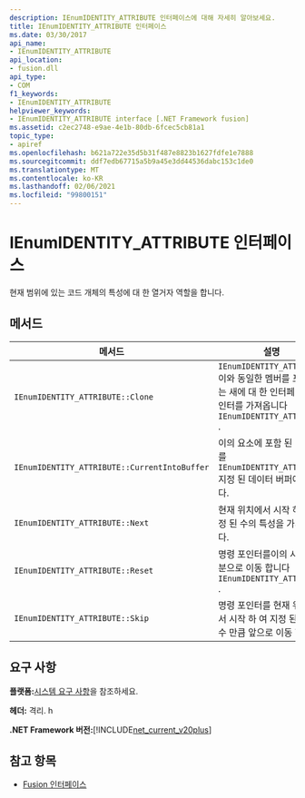 ```yaml
---
description: IEnumIDENTITY_ATTRIBUTE 인터페이스에 대해 자세히 알아보세요.
title: IEnumIDENTITY_ATTRIBUTE 인터페이스
ms.date: 03/30/2017
api_name:
- IEnumIDENTITY_ATTRIBUTE
api_location:
- fusion.dll
api_type:
- COM
f1_keywords:
- IEnumIDENTITY_ATTRIBUTE
helpviewer_keywords:
- IEnumIDENTITY_ATTRIBUTE interface [.NET Framework fusion]
ms.assetid: c2ec2748-e9ae-4e1b-80db-6fcec5cb81a1
topic_type:
- apiref
ms.openlocfilehash: b621a722e35d5b31f487e8823b1627fdfe1e7888
ms.sourcegitcommit: ddf7edb67715a5b9a45e3dd44536dabc153c1de0
ms.translationtype: MT
ms.contentlocale: ko-KR
ms.lasthandoff: 02/06/2021
ms.locfileid: "99800151"
---
```

# <a name="ienumidentity_attribute-interface"></a>IEnumIDENTITY_ATTRIBUTE 인터페이스

현재 범위에 있는 코드 개체의 특성에 대 한 열거자 역할을 합니다.  
  
## <a name="methods"></a>메서드  
  
|메서드|설명|  
|------------|-----------------|  
|`IEnumIDENTITY_ATTRIBUTE::Clone`|`IEnumIDENTITY_ATTRIBUTE`이와 동일한 멤버를 포함 하는 새에 대 한 인터페이스 포인터를 가져옵니다 `IEnumIDENTITY_ATTRIBUTE` .|  
|`IEnumIDENTITY_ATTRIBUTE::CurrentIntoBuffer`|이의 요소에 포함 된 데이터를 `IEnumIDENTITY_ATTRIBUTE` 지정 된 데이터 버퍼에 씁니다.|  
|`IEnumIDENTITY_ATTRIBUTE::Next`|현재 위치에서 시작 하 여 지정 된 수의 특성을 가져옵니다.|  
|`IEnumIDENTITY_ATTRIBUTE::Reset`|명령 포인터를이의 시작 부분으로 이동 합니다 `IEnumIDENTITY_ATTRIBUTE` .|  
|`IEnumIDENTITY_ATTRIBUTE::Skip`|명령 포인터를 현재 위치에서 시작 하 여 지정 된 요소 수 만큼 앞으로 이동 합니다.|  
  
## <a name="requirements"></a>요구 사항  

 **플랫폼:**[시스템 요구 사항](../../get-started/system-requirements.md)을 참조하세요.  
  
 **헤더:** 격리. h  
  
 **.NET Framework 버전:**[!INCLUDE[net_current_v20plus](../../../../includes/net-current-v20plus-md.md)]  
  
## <a name="see-also"></a>참고 항목

- [Fusion 인터페이스](fusion-interfaces.md)
